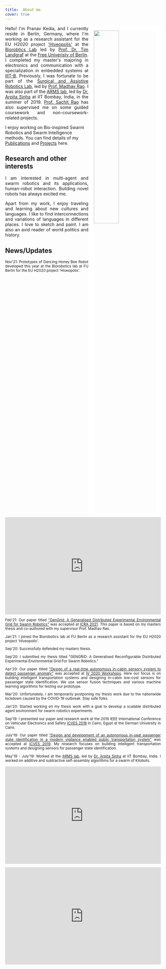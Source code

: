 ```yaml
---
title:  About me
cover: true
---
```





<head>
<meta name="google-site-verification" content="PY0HOlPg1kjKYPy20mRGw7vIBzuM-56ngFJ0pgtMOso" />

<!-- Global site tag (gtag.js) - Google Analytics -->
<script async src="https://www.googletagmanager.com/gtag/js?id=UA-144334033-1"></script>
<script>
  window.dataLayer = window.dataLayer || [];
  function gtag(){dataLayer.push(arguments);}
  gtag('js', new Date());

  gtag('config', 'UA-144334033-1');
</script>


<script type="text/javascript">
var TxtRotate = function(el, toRotate, period) {
  this.toRotate = toRotate;
  this.el = el;
  this.loopNum = 0;
  this.period = 2000;
  this.txt = '';
  this.tick();
  this.isDeleting = false;
};

TxtRotate.prototype.tick = function() {
  var i = this.loopNum % this.toRotate.length;
  var fullTxt = this.toRotate[i];

  if (this.isDeleting) {
    this.txt = fullTxt.substring(0, this.txt.length - 1);
  } else {
    this.txt = fullTxt.substring(0, this.txt.length + 1);
  }

  this.el.innerHTML = '<span class="wrap">'+this.txt+'</span>';

  var that = this;
  var delta = 100 - Math.random() * 100;

  if (this.isDeleting) { delta /= 2; }

  if (!this.isDeleting && this.txt === fullTxt) {
    delta = this.period;
    this.isDeleting = true;
  } else if (this.isDeleting && this.txt === '') {
    this.isDeleting = false;
    this.loopNum++;
    delta = 100;
  }

  setTimeout(function() {
    that.tick();
  }, delta);
};

window.onload = function() {
  var elements = document.getElementsByClassName('txt-rotate');
  for (var i=0; i<elements.length; i++) {
    var toRotate = elements[i].getAttribute('data-rotate');
    var period = elements[i].getAttribute('data-period');
    if (toRotate) {
      new TxtRotate(elements[i], JSON.parse(toRotate), period);
    }
  }
 
  var css = document.createElement("style");
  css.type = "text/css";
  css.innerHTML = ".txt-rotate > .wrap { border-right: 0.08em solid #666 }";
  document.body.appendChild(css);
};

</script>

<img src='https://praked.github.io/assets/img/profilepic.jpg' align="right" style="width:40%;border:15px solid white" >

<p align="justify"> 
Hello! I'm Pranav Kedia, and I currently reside in Berlin, Germany, where I'm working as a research assistant for the EU H2020 project <a href="https://www.hiveopolis.eu/">'Hiveopolis'</a> at the <a href="http://berlinbiorobotics.blog/">Biorobtics Lab</a> led by <a href="https://www.mi.fu-berlin.de/inf/groups/ag-ki/members/Professoren/Tim_Landgraf.html">Prof. Dr. Tim Landgraf</a> at  the <a href="https://www.fu-berlin.de/en/index.html">Free Univeristy of Berlin</a>.  I completed my master's majoring in electronics and communication with a specialization in embedded systems at <a href="https://www.iiitb.ac.in/">IIIT-B</a>. Previously, I was fortunate to be part of the <a href="https://www.iiitb.ac.in/sarl/sarl.html">Surgical and Assistive Robotics Lab</a>, led by <a href="https://www.iiitb.ac.in/faculty_page.php?name=madhavrao">Prof. Madhav Rao</a>. I was also part of the <a href="http://www.sc.iitb.ac.in/robotics/people.html">ARMS  lab</a>, led by <a href="https://sites.google.com/iitb.ac.in/arpitasinha">Dr. Arpita Sinha</a> at IIT Bombay, India, in the summer of 2019. <a href="https://www.iiitb.ac.in/faculty/sachit-rao">Prof. Sachit Rao</a> has also supervised me on some guided coursework and non-coursework-related projects. 

I enjoy working on Bio-inspired Swarm Robotics and Swarm Intelligence methods. You can find details of my <a href="https://praked.github.io/publications/">Publications</a> and <a href="https://praked.github.io/projects/">Projects</a> here.

</p>

<h2 align="left"> Research and other interests</h2>
<p align="justify"> I am interested in multi-agent and swarm robotics and its applications, human-robot interaction. Building novel robots has always excited me.</p> 

<p align="justify"> Apart from my work, I enjoy traveling and learning about new cultures and languages. I like to find interconnections and variations of languages in different places. I love to sketch and paint. I am also an avid reader of world politics and history.
</p> 
    
<h2 align="left"> News/Updates</h2>
<small>
<p align="justify">Nov'21: Prototypes of Dancing Honey Bee Robot developed this year at the Biorobotics lab at FU Berlin for the EU H2020 project 'Hiveopolis'. </p>   
<p align="justify"><iframe width="100%" height="315" src="https://www.youtube.com/embed/AymwDn5S6bg" title="YouTube video player" frameborder="0" allow="accelerometer; autoplay; clipboard-write; encrypted-media; gyroscope; picture-in-picture" allowfullscreen></iframe></p>  
<p align="justify">Feb'21: Our paper titled <a href="https://praked.github.io/publications/GenGrid:-A-Generalised-Distributed-Experimental-Environmental-Grid-for-Swarm-Robotics">"GenGrid: A Generalised Distributed Experimental Environmental Grid for Swarm Robotics"</a> was accepted at <a href="http://www.icra2021.org/">ICRA 2021</a>. This paper is based on my masters thesis and co-authored with my supervisor Prof. Madhav Rao. </p>
<p align="justify">Jan'21: I joined the Biorobotics lab at FU Berlin as a research assistant for the EU H2020 project 'Hiveopolis'. </p>  
<p align="justify">Sep'20: Successfully defended my masters thesis. </p>
<p align="justify">Sep'20: I submitted my thesis titled "GENGRID: A Generalised Reconfigurable Distributed Experimental Environmental Grid For Swarm Robotics." </p>
<p align="justify">Apr'20: Our paper titled <a href="https://praked.github.io/publications/Design-of-a-real-time-autonomous-in-cabin-sensory-system-to-detect-passenger-anomaly">"Design of a real-time autonomous in-cabin sensory system to detect passenger anomaly"</a> was accepted at <a href="https://2020.ieee-iv.org/">IV 2020 Workshops</a>. Here our focus is on building intelligent transportation systems and designing in-cabin low-cost sensors for passenger state identification. We use sensor fusion techniques and various machine learning algorithms for testing our prototype. </p> 
<p align="justify">Mar'20: Unfortunately, I am temporarily postponing my thesis work due to the nationwide lockdown caused by the COVID-19 outbreak. Stay safe folks.  </p>
<p align="justify">Jan'20: Started working on my thesis work with a goal to develop a scalable distributed agent environment for swarm robotics experiments. </p>
<p align="justify">Sep'19: I presented our paper and research work at the 2019 IEEE International Conference on Vehicular Electronics and Safety <a href="http://icves2019.org/">ICVES 2019</a> in Cairo, Egypt at the German University in Cairo. </p>
<p align="justify">July'19: Our paper titled <a href="https://praked.github.io/publications/Design-and-development-of-an-autonomous-emergency-vigilance-system-for-passenger-vehicle">"Design and development of an autonomous in-seat passenger state identification in a modern vigilance enabled public transportation system"</a> was accepted at <a href="http://icves2019.org/">ICVES 2019</a>. My research focuses on building intelligent transportation systems and designing sensors for passenger state identification. </p> 
<p align="justify">May'19 - July'19: Worked at the <a href="http://www.sc.iitb.ac.in/robotics/people.html">ARMS  lab</a>, led by <a href="https://www.sc.iitb.ac.in/~asinha/">Dr. Arpita Sinha</a> at IIT Bombay, India.  I worked on additive and subtractive self-assembly algorithms for a swarm of Kilobots. </p>
<p align="justify"><iframe width="100%" height="315"  src="https://www.youtube.com/embed/InnujVZMI3A" frameborder="0" allow="accelerometer; autoplay; encrypted-media; gyroscope; picture-in-picture" allowfullscreen></iframe></p>
<p align="justify"><iframe width="100%" height="315" src="https://www.youtube.com/embed/9_uDLp4NzWI" frameborder="0" allow="accelerometer; autoplay; encrypted-media; gyroscope; picture-in-picture" allowfullscreen></iframe></p>
</small>




